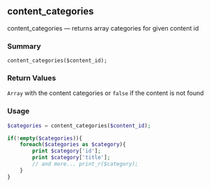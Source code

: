 ## content_categories

content_categories — returns array categories for given content id

### Summary

    content_categories($content_id);

### Return Values

`Array` with the content categories or `false` if the content is not found

### Usage
```php
$categories = content_categories($content_id); 

if(!empty($categories)){
    foreach($categories as $category){
        print $category['id'];
        print $category['title'];
        // and more... print_r($category);
    }
} 
```
